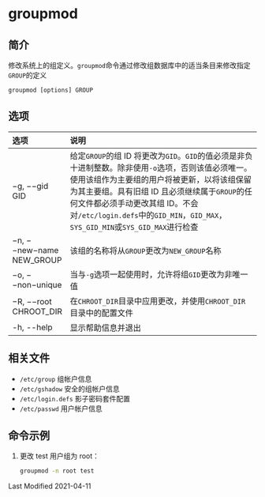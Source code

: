 # groupmod

## 简介

修改系统上的组定义。`groupmod`命令通过修改组数据库中的适当条目来修改指定`GROUP`的定义

```
groupmod [options] GROUP
```

## 选项

<style>
table th:first-of-type {
    width: 20%;
}
</style>

| 选项                     | 说明                                                                                                                                                                                                                                                                                                                   |
| :----------------------- | :--------------------------------------------------------------------------------------------------------------------------------------------------------------------------------------------------------------------------------------------------------------------------------------------------------------------- |
| −g, −−gid GID            | 给定`GROUP`的组 ID 将更改为`GID`。`GID`的值必须是非负十进制整数。除非使用`-o`选项，否则该值必须唯一。使用该组作为主要组的用户将被更新，以将该组保留为其主要组。具有旧组 ID 且必须继续属于`GROUP`的任何文件都必须手动更改其组 ID。不会对`/etc/login.defs`中的`GID_MIN`，`GID_MAX`，`SYS_GID_MIN`或`SYS_GID_MAX`进行检查 |
| −n, −−new−name NEW_GROUP | 该组的名称将从`GROUP`更改为`NEW_GROUP`名称                                                                                                                                                                                                                                                                             |
| −o, −−non−unique         | 当与`-g`选项一起使用时，允许将组`GID`更改为非唯一值                                                                                                                                                                                                                                                                    |
| −R, −−root CHROOT_DIR    | 在`CHROOT_DIR`目录中应用更改，并使用`CHROOT_DIR`目录中的配置文件                                                                                                                                                                                                                                                       |
| -h, --help               | 显示帮助信息并退出                                                                                                                                                                                                                                                                                                     |

## 相关文件

- `/etc/group` 组帐户信息
- `/etc/gshadow` 安全的组帐户信息
- `/etc/login.defs` 影子密码套件配置
- `/etc/passwd` 用户帐户信息

## 命令示例

1. 更改 test 用户组为 root：
   ```bash
   groupmod -n root test
   ```

Last Modified 2021-04-11
